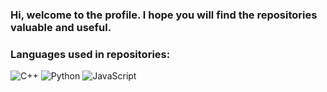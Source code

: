 ### Hi, welcome to the profile. I hope you will find the repositories valuable and useful.

### Languages used in repositories:

![C++](https://img.shields.io/badge/c++-%2300599C.svg?style=for-the-badge&logo=c%2B%2B&logoColor=white)       ![Python](https://img.shields.io/badge/python-3670A0?style=for-the-badge&logo=python&logoColor=ffdd54)    ![JavaScript](https://img.shields.io/badge/javascript-%23323330.svg?style=for-the-badge&logo=javascript&logoColor=%23F7DF1E)




<!--
**Aditya-U7/Aditya-U7** is a ✨ _special_ ✨ repository because its `README.md` (this file) appears on your GitHub profile.
![](https://komarev.com/ghpvc/?username=Aditya-U7)
Here are some ideas to get you started:

- 🔭 I’m currently working on ...
- 🌱 I’m currently learning ...
- 👯 I’m looking to collaborate on ...
- 🤔 I’m looking for help with ...
- 💬 Ask me about ...
- 📫 How to reach me: ...
- 😄 Pronouns: ...
- ⚡ Fun fact: ...
-->
